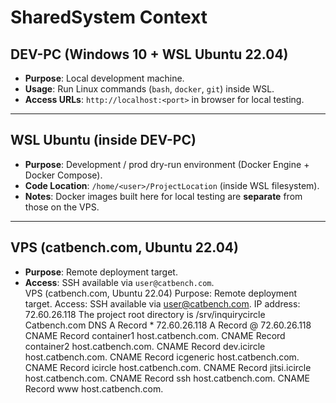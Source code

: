 # SharedSystem Context
<!-- Shared System Context – Notes – 9/1/2025 at 4:30 PM ET -->


## DEV-PC (Windows 10 + WSL Ubuntu 22.04)
- **Purpose**: Local development machine.  
- **Usage**: Run Linux commands (`bash`, `docker`, `git`) inside WSL.  
- **Access URLs**: `http://localhost:<port>` in browser for local testing.  

---

## WSL Ubuntu (inside DEV-PC)
- **Purpose**: Development / prod dry-run environment (Docker Engine + Docker Compose).  
- **Code Location**: `/home/<user>/ProjectLocation` (inside WSL filesystem).  
- **Notes**: Docker images built here for local testing are **separate** from those on the VPS.  

---

## VPS (catbench.com, Ubuntu 22.04)
- **Purpose**: Remote deployment target.  
- **Access**: SSH available via `user@catbench.com`.  
VPS (catbench.com, Ubuntu 22.04)
Purpose: Remote deployment target.
Access: SSH available via user@catbench.com.
IP address: 72.60.26.118
The project root directory is /srv/inquirycircle
Catbench.com DNS
A Record * 72.60.26.118
A Record @ 72.60.26.118
CNAME Record container1 host.catbench.com.
CNAME Record container2 host.catbench.com.
CNAME Record dev.icircle host.catbench.com.
CNAME Record icgeneric host.catbench.com.
CNAME Record icircle host.catbench.com.
CNAME Record jitsi.icircle host.catbench.com.
CNAME Record ssh host.catbench.com.
CNAME Record www host.catbench.com.

